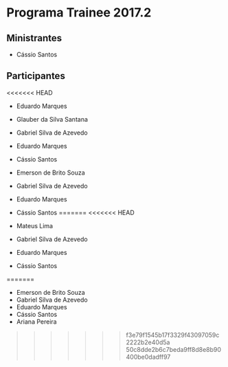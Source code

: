 # Programa Trainee 2017.2

## Ministrantes
- Cássio Santos

## Participantes
<<<<<<< HEAD
- Eduardo Marques
- Glauber da Silva Santana
- Gabriel Silva de Azevedo
- Eduardo Marques
- Cássio Santos
- Emerson de Brito Souza
- Gabriel Silva de Azevedo
- Eduardo Marques
- Cássio Santos
=======
<<<<<<< HEAD

- Mateus Lima
- Gabriel Silva de Azevedo
- Eduardo Marques
- Cássio Santos

=======
- Emerson de Brito Souza
- Gabriel Silva de Azevedo
- Eduardo Marques
- Cássio Santos
- Ariana Pereira
>>>>>>> f3e79f1545b17f3329f43097059c2222b2e40d5a
>>>>>>> 50c8dde2b6c7beda9ff8d8e8b90400be0dadff97

